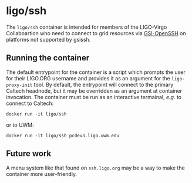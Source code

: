 # ligo/ssh
The `ligo/ssh` container is intended for members of the LIGO-Virgo Collaboartion
who need to connect to grid resources via
[GSI-OpenSSH](https://github.com/globus/gsi-openssh) on platforms not supported
by gsissh.
## Running the container
The default entrypoint for the container is a script which prompts the user
for their LIGO.ORG username and provides it as an argument for the
`ligo-proxy-init` tool. By default, the entrypoint will connect to the primary
Caltech headnode, but it may be overridden as an argument at container
invocation. The container must be run as an interactive termainal, _e.g._
to connect to Caltech:
```
docker run -it ligo/ssh
```
or to UWM:
```
docker run -it ligo/ssh pcdev3.ligo.uwm.edu
```
## Future work
A menu system like that found on `ssh.ligo.org` may be a way to make the
container more user-friendly.

